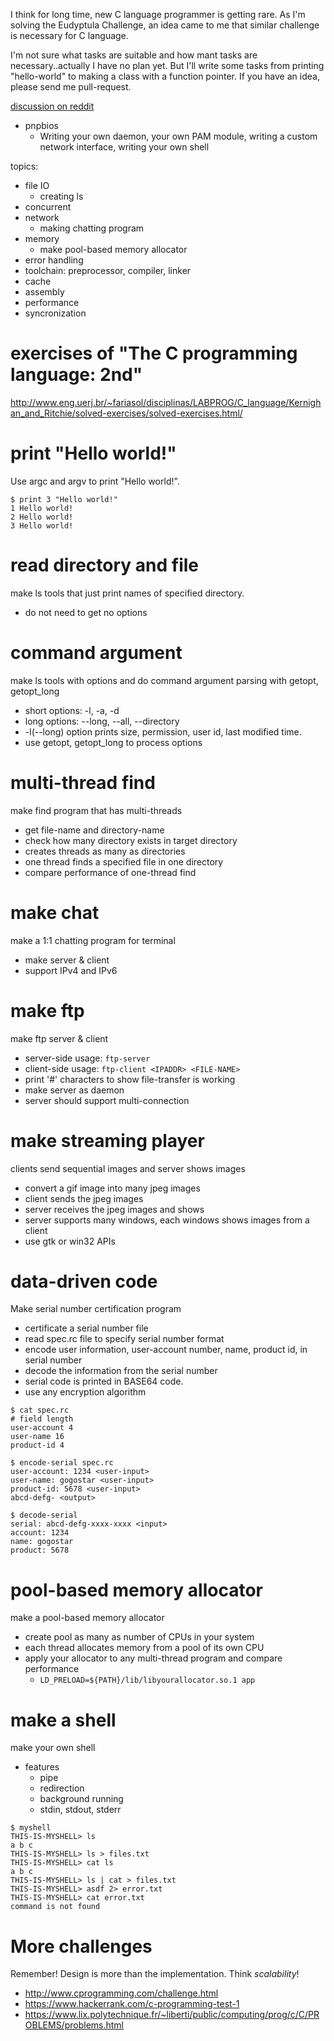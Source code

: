 I think for long time, new C language programmer is getting rare.
As I'm solving the Eudyptula Challenge, an idea came to me that similar challenge is necessary for C language.

I'm not sure what tasks are suitable and how mant tasks are necessary..actually I have no plan yet.
But I'll write some tasks from printing "hello-world" to making a class with a function pointer.
If you have an idea, please send me pull-request.

[discussion on reddit](https://www.reddit.com/r/linuxdev/comments/5r8k6g/new_service_like_the_eudyptula_challenge/)
* pnpbios
  * Writing your own daemon, your own PAM module, writing a custom network interface, writing your own shell

topics:
* file IO
  * creating ls
* concurrent
* network
  * making chatting program
* memory
  * make pool-based memory allocator
* error handling
* toolchain: preprocessor, compiler, linker
* cache
* assembly
* performance
* syncronization

# exercises of "The C programming language: 2nd"

http://www.eng.uerj.br/~fariasol/disciplinas/LABPROG/C_language/Kernighan_and_Ritchie/solved-exercises/solved-exercises.html/

# print "Hello world!"

Use argc and argv to print "Hello world!".

```
$ print 3 "Hello world!"
1 Hello world!
2 Hello world!
3 Hello world!
```

# read directory and file

make ls tools that just print names of specified directory.
* do not need to get no options

# command argument

make ls tools with options and do command argument parsing with getopt, getopt_long
* short options: -l, -a, -d
* long options: --long, --all, --directory
* -l(--long) option prints size, permission, user id, last modified time.
* use getopt, getopt_long to process options

# multi-thread find

make find program that has multi-threads
* get file-name and directory-name
* check how many directory exists in target directory
* creates threads as many as directories
* one thread finds a specified file in one directory
* compare performance of one-thread find

# make chat

make a 1:1 chatting program for terminal
* make server & client
* support IPv4 and IPv6

# make ftp

make ftp server & client
* server-side usage: ``ftp-server``
* client-side usage: ``ftp-client <IPADDR> <FILE-NAME>``
* print '#' characters to show file-transfer is working
* make server as daemon
* server should support multi-connection

# make streaming player

clients send sequential images and server shows images
* convert a gif image into many jpeg images
* client sends the jpeg images
* server receives the jpeg images and shows
* server supports many windows, each windows shows images from a client
* use gtk or win32 APIs

# data-driven code

Make serial number certification program
* certificate a serial number file
* read spec.rc file to specify serial number format
* encode user information, user-account number, name, product id, in serial number
* decode the information from the serial number
* serial code is printed in BASE64 code.
* use any encryption algorithm

```
$ cat spec.rc
# field length
user-account 4
user-name 16
product-id 4

$ encode-serial spec.rc
user-account: 1234 <user-input>
user-name: gogostar <user-input>
product-id: 5678 <user-input>
abcd-defg- <output>

$ decode-serial
serial: abcd-defg-xxxx-xxxx <input>
account: 1234
name: gogostar
product: 5678
```

# pool-based memory allocator

make a pool-based memory allocator
* create pool as many as number of CPUs in your system
* each thread allocates memory from a pool of its own CPU
* apply your allocator to any multi-thread program and compare performance
  * ``LD_PRELOAD=${PATH}/lib/libyourallocator.so.1 app``

# make a shell

make your own shell
* features
  * pipe
  * redirection
  * background running
  * stdin, stdout, stderr
```
$ myshell
THIS-IS-MYSHELL> ls
a b c
THIS-IS-MYSHELL> ls > files.txt
THIS-IS-MYSHELL> cat ls
a b c
THIS-IS-MYSHELL> ls | cat > files.txt
THIS-IS-MYSHELL> asdf 2> error.txt
THIS-IS-MYSHELL> cat error.txt
command is not found
```

# More challenges

Remember! Design is more than the implementation. Think *scalability*!
* http://www.cprogramming.com/challenge.html
* https://www.hackerrank.com/c-programming-test-1
* https://www.lix.polytechnique.fr/~liberti/public/computing/prog/c/C/PROBLEMS/problems.html
